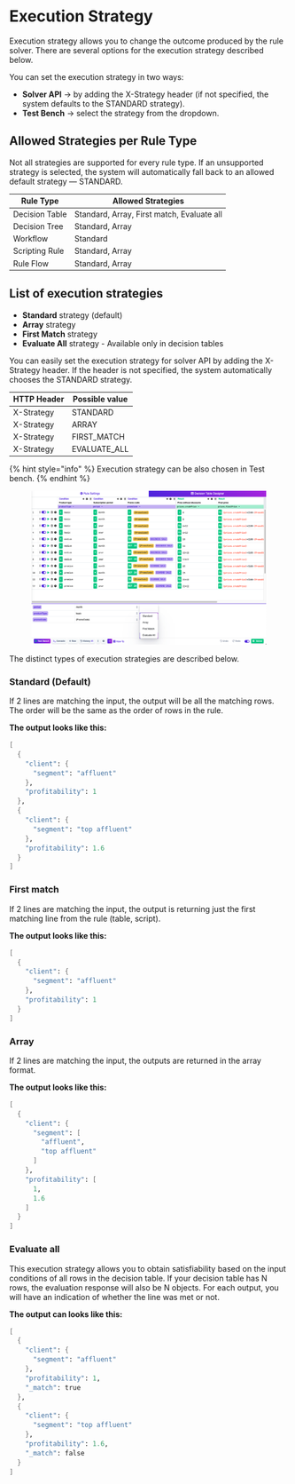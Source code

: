 # Execution Strategy

Execution strategy allows you to change the outcome produced by the rule solver. There are several options for the execution strategy described below.

You can set the execution strategy in two ways:

* **Solver API** → by adding the X-Strategy header (if not specified, the system defaults to the STANDARD strategy).
* **Test Bench** → select the strategy from the dropdown.

## Allowed Strategies per Rule Type

Not all strategies are supported for every rule type. If an unsupported strategy is selected, the system will automatically fall back to an allowed default strategy — STANDARD.

| Rule Type      | Allowed Strategies                         |
| -------------- | ------------------------------------------ |
| Decision Table | Standard, Array, First match, Evaluate all |
| Decision Tree  | Standard, Array                            |
| Workflow       | Standard                                   |
| Scripting Rule | Standard, Array                            |
| Rule Flow      | Standard, Array                            |

## List of execution strategies

* **Standard** strategy (default)
* **Array** strategy
* **First Match** strategy
* **Evaluate All** strategy - Available only in decision tables

You can easily set the execution strategy for solver API by adding the X-Strategy header. If the header is not specified, the system automatically chooses the STANDARD strategy.

| HTTP Header | Possible value |
| ----------- | -------------- |
| X-Strategy  | STANDARD       |
| X-Strategy  | ARRAY          |
| X-Strategy  | FIRST\_MATCH   |
| X-Strategy  | EVALUATE\_ALL  |



{% hint style="info" %}
Execution strategy can be also chosen in Test bench.
{% endhint %}

<figure><img src="../../.gitbook/assets/image (3) (3).png" alt=""><figcaption></figcaption></figure>

The distinct types of execution strategies are described below.

### Standard (Default)

If 2 lines are matching the input, the output will be all the matching rows. The order will be the same as the order of rows in the rule.

**The output looks like this:**

```scheme
[
  {
    "client": {
      "segment": "affluent"
    },
    "profitability": 1
  },
  {
    "client": {
      "segment": "top affluent"
    },
    "profitability": 1.6
  }
]
```

### First match

If 2 lines are matching the input, the output is returning just the first matching line from the rule (table, script).

**The output looks like this:**

```scheme
[
  {
    "client": {
      "segment": "affluent"
    },
    "profitability": 1
  }
]
```

### Array

If 2 lines are matching the input, the outputs are returned in the array format.

**The output looks like this:**

```scheme
[
  {
    "client": {
      "segment": [
        "affluent",
        "top affluent"
      ]
    },
    "profitability": [
      1,
      1.6
    ]
  }
]
```

### Evaluate all

This execution strategy allows you to obtain satisfiability based on the input conditions of all rows in the decision table. If your decision table has N rows, the evaluation response will also be N objects. For each output, you will have an indication of whether the line was met or not.

**The output can looks like this:**

```scheme
[
  {
    "client": {
      "segment": "affluent"
    },
    "profitability": 1,
    "_match": true
  },
  {
    "client": {
      "segment": "top affluent"
    },
    "profitability": 1.6,
    "_match": false
  }
]
```

